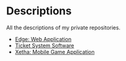 # Descriptions
All the descriptions of my private repositories.
- [Edge: Web Application](https://github.com/DPigeon/My-Portfolio/blob/master/Edge-Web-Application.md)
- [Ticket System Software](https://github.com/DPigeon/My-Portfolio/blob/master/Ticket-System-Software.md)
- [Xetha: Mobile Game Application](https://github.com/DPigeon/My-Portfolio/blob/master/Xetha-Game-Mobile-Application.md)
